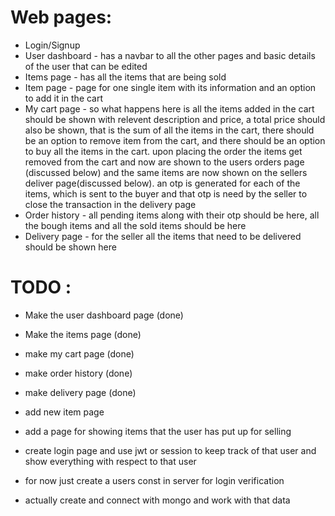 # Web pages:
 -  Login/Signup
 -  User dashboard - has a navbar to all the other pages and basic details of the user that can be edited
 -  Items page - has all the items that are being sold
 -  Item page - page for one single item with its information and an option to add it in the cart
 -  My cart page - so what happens here is all the items added in the cart should be shown with relevent description and price, a total price should also be shown, that is the sum of all the items in the cart, there should be an option to remove item from the cart, and there should be an option to buy all the items in the cart. upon placing the order the items get removed from the cart and now are shown to the users orders page (discussed below) and the same items are now shown on the sellers deliver page(discussed below). an otp is generated for each of the items, which is sent to the buyer and that otp is need by the seller to close the transaction in the delivery page
 - Order history -  all pending items along with their otp should be here, all the bough items and all the sold items should be here
 - Delivery page - for the seller all the items that need to be delivered should be shown here


# TODO :
 - Make the user dashboard page (done)
 - Make the items page (done)
 - make my cart page (done)
 - make order history (done)
 - make delivery page (done)
 - add new item page 
 - add a page for showing items that the user has put up for selling

 - create login page and use jwt or session to keep track of that user and show everything with respect to that user
 - for now just create a users const in server for login verification

 - actually create and connect with mongo and work with that data